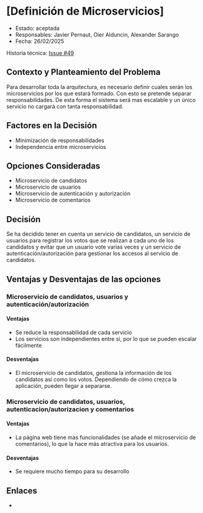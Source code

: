 # [Definición de Microservicios]

* Estado: aceptada
* Responsables: Javier Pernaut, Oier Alduncin, Alexander Sarango
* Fecha: 26/02/2025

Historia técnica: [Issue #49](https://github.com/oielay/GTIO_Votacion/issues/49)


## Contexto y Planteamiento del Problema
Para desarrollar toda la arquitectura, es necesario definir cuales serán los microservicios por los que estará formado. Con esto se pretende separar responsabilidades. De esta forma el sistema será mas escalable y un único servicio no cargará con tanta responsabilidad.

## Factores en la Decisión 

* Minimización de responsabilidades
* Independencia entre microservicios

## Opciones Consideradas

* Microservicio de candidatos
* Microservicio de usuarios
* Microservicio de autenticación y autorización
* Microservicio de comentarios

## Decisión

Se ha decidido tener en cuenta un servicio de candidatos, un servicio de usuarios para registrar los votos que se realizan a cada uno de los candidatos y evitar que un usuario vote varias veces y un servicio de autenticación/autorización para gestionar los accesos al servicio de candidatos.

## Ventajas y Desventajas de las opciones

### Microservicio de candidatos, usuarios y autenticación/autorización
#### Ventajas

* Se reduce la responsabilidad de cada servicio
* Los servicios son independientes entre si, por lo que se pueden escalar fácilmente

#### Desventajas

* El microservicio de candidatos, gestiona la información de los candidatos asi como los votos. Dependiendo de cómo crezca la aplicación, pueden llegar a separarse.

### Microservicio de candidatos, usuarios, autenticacion/autorizacion y comentarios
#### Ventajas

* La página web tiene mas funcionalidades (se añade el microservicio de comentarios), lo que la hace más atractiva para los usuarios.

#### Desventajas

* Se requiere mucho tiempo para su desarrollo

## Enlaces 

*




